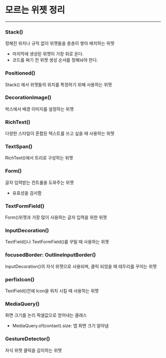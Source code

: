 # 모르는 위젯 정리

---

### Stack()

정해진 위치나 규칙 없이 위젯들을 층층이 쌓아 배치하는 위젯

- 마지막에 생성된 위젯이 가장 위로 온다.
- 코드를 짜기 전 위젯 생성 순서를 정해놔야 한다.

### Positioned()

Stack() 에서 위젯들의 위치를 특정하기 위해 사용하는 위젯

### DecorationImage()

박스에서 배경 이미지를 설정하는 위젯

### RichText()

다양한 스타일이 혼합된 텍스트를 쓰고 싶을 때 사용하는 위젯

### TextSpan()

RichText()에서 트리로 구성하는 위젯

### Form()

글자 입력받는 컨트롤을 도와주는 위젯

- 유효성을 검사함

### TextFormField()

Form()위젯과 가장 많이 사용하는 글자 입력을 위한 위젯

### InputDecoration()

TextField()나 TextFormField()를 꾸밀 때 사용하는 위젯

### focusedBorder: OutlineInputBorder()

InputDecoration()의 자식 위젯으로 사용되며, 클릭 되었을 때 테두리를 꾸미는 위젯

### perfixIcon()

TextField()안에 Icon을 위치 시킬 때 사용하는 위젯

### MediaQuery()

화면 크기를 논리 픽셀값으로 얻어내는 클래스

- MediaQuery.of(contaxt).size: 앱 화면 크기 알아냄

### GestureDetector()

자식 위젯 클릭을 감지하는 위젯
